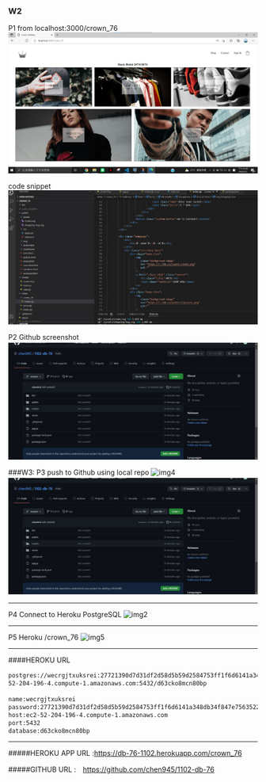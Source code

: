 ### W2

P1 from localhost:3000/crown_76
![img1](../assets/p1.jpg)

code snippet
![img2](../assets/p2.jpg)

P2 Github screenshot
![img3](../assets/p3.jpg)

###W3:
P3 push to Github using local repo
![img4](/markdown_files/w03/p1-1.jpg)
![img1](../assets/p3.jpg)

---

P4 Connect to Heroku PostgreSQL
![img2](/markdown_files/w03/p1.jpg)

---

P5 Heroku /crown_76
![img5](/markdown_files/w03/p4.jpg)

---

####HEROKU URL

```
postgres://wecrgjtxuksrei:27721390d7d31df2d58d5b59d2584753ff1f6d6141a348db34f847e756352236@ec2-52-204-196-4.compute-1.amazonaws.com:5432/d63cko8mcn80bp

name:wecrgjtxuksrei
password:27721390d7d31df2d58d5b59d2584753ff1f6d6141a348db34f847e756352236
host:ec2-52-204-196-4.compute-1.amazonaws.com
port:5432
database:d63cko8mcn80bp
```

---

#####HEROKU APP URL :https://db-76-1102.herokuapp.com/crown_76

#####GITHUB URL :　https://github.com/chen945/1102-db-76
